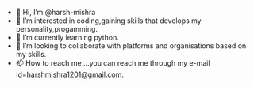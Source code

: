 - 👋 Hi, I’m @harsh-mishra
- 👀 I’m interested in coding,gaining skills that develops my personality,progamming.
- 🌱 I’m currently learning python.
- 💞️ I’m looking to collaborate with platforms and organisations based on my skills. 
- 📫 How to reach me ...you can reach me through my e-mail id=harshmishra1201@gmail.com.

<!---
harsh-mishr1/harsh-mishr1 is a ✨ special ✨ repository because its `README.md` (this file) appears on your GitHub profile.
You can click the Preview link to take a look at your changes.
--->
